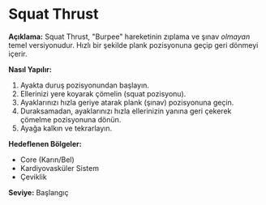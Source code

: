 # Squat Thrust

**Açıklama:**
Squat Thrust, "Burpee" hareketinin zıplama ve şınav *olmayan* temel versiyonudur. Hızlı bir şekilde plank pozisyonuna geçip geri dönmeyi içerir.

**Nasıl Yapılır:**
1.  Ayakta duruş pozisyonundan başlayın.
2.  Ellerinizi yere koyarak çömelin (squat pozisyonu).
3.  Ayaklarınızı hızla geriye atarak plank (şınav) pozisyonuna geçin.
4.  Duraksamadan, ayaklarınızı hızla ellerinizin yanına geri çekerek çömelme pozisyonuna dönün.
5.  Ayağa kalkın ve tekrarlayın.

**Hedeflenen Bölgeler:**
* Core (Karın/Bel)
* Kardiyovasküler Sistem
* Çeviklik

**Seviye:** Başlangıç